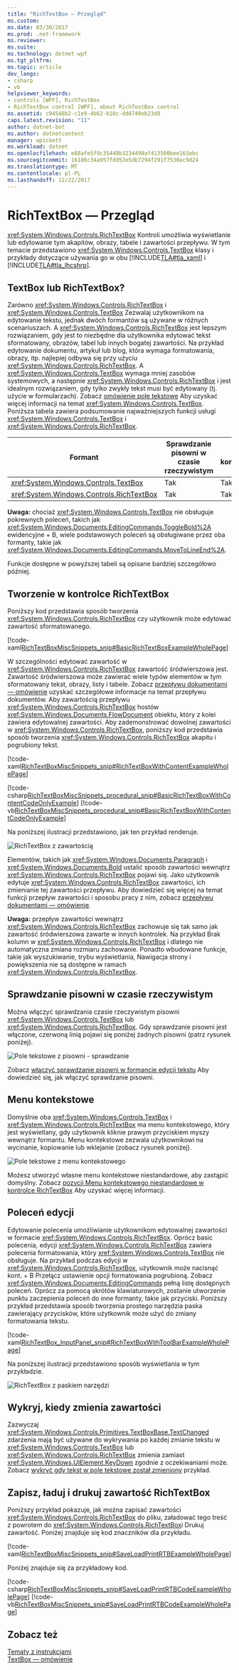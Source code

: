```yaml
---
title: "RichTextBox — Przegląd"
ms.custom: 
ms.date: 03/30/2017
ms.prod: .net-framework
ms.reviewer: 
ms.suite: 
ms.technology: dotnet-wpf
ms.tgt_pltfrm: 
ms.topic: article
dev_langs:
- csharp
- vb
helpviewer_keywords:
- controls [WPF], RichTextBox
- RichTextBox control [WPF], about RichTextBox control
ms.assetid: c94548b2-c1e9-4b62-b10c-dd8740eb23d8
caps.latest.revision: "11"
author: dotnet-bot
ms.author: dotnetcontent
manager: wpickett
ms.workload: dotnet
ms.openlocfilehash: e88afe5f9c35448b3234498af413500bee163abc
ms.sourcegitcommit: 16186c34a957fdd52e5db7294f291f7530ac9d24
ms.translationtype: MT
ms.contentlocale: pl-PL
ms.lasthandoff: 12/22/2017
---
```

# <a name="richtextbox-overview"></a>RichTextBox — Przegląd
<xref:System.Windows.Controls.RichTextBox> Kontroli umożliwia wyświetlanie lub edytowanie tym akapitów, obrazy, tabele i zawartości przepływu. W tym temacie przedstawiono <xref:System.Windows.Controls.TextBox> klasy i przykłady dotyczące używania go w obu [!INCLUDE[TLA#tla_xaml](../../../../includes/tlasharptla-xaml-md.md)] i [!INCLUDE[TLA#tla_lhcshrp](../../../../includes/tlasharptla-lhcshrp-md.md)].  
  
  
<a name="textbox_or_richtextbox"></a>   
## <a name="textbox-or-richtextbox"></a>TextBox lub RichTextBox?  
 Zarówno <xref:System.Windows.Controls.RichTextBox> i <xref:System.Windows.Controls.TextBox> Zezwalaj użytkownikom na edytowanie tekstu, jednak dwóch formantów są używane w różnych scenariuszach. A <xref:System.Windows.Controls.RichTextBox> jest lepszym rozwiązaniem, gdy jest to niezbędne dla użytkownika edytować tekst sformatowany, obrazów, tabel lub innych bogatej zawartości. Na przykład edytowanie dokumentu, artykuł lub blog, która wymaga formatowania, obrazy, itp. najlepiej odbywa się przy użyciu <xref:System.Windows.Controls.RichTextBox>. A <xref:System.Windows.Controls.TextBox> wymaga mniej zasobów systemowych, a następnie <xref:System.Windows.Controls.RichTextBox> i jest idealnym rozwiązaniem, gdy tylko zwykły tekst musi być edytowany (tj. użycie w formularzach). Zobacz [omówienie pole tekstowe](../../../../docs/framework/wpf/controls/textbox-overview.md) Aby uzyskać więcej informacji na temat <xref:System.Windows.Controls.TextBox>. Poniższa tabela zawiera podsumowanie najważniejszych funkcji usługi <xref:System.Windows.Controls.TextBox> i <xref:System.Windows.Controls.RichTextBox>.  
  
|Formant|Sprawdzanie pisowni w czasie rzeczywistym|Menu kontekstowe|Formatowanie poleceń, takich jak <xref:System.Windows.Documents.EditingCommands.ToggleBold%2A> (ewidencyjne + B)|<xref:System.Windows.Documents.FlowDocument>zawartość, takich jak obrazy, akapitów, tabelach itp.|  
|-------------|------------------------------|------------------|------------------------------------------------------------------------------------------------------------------------------------------------------------------------------------------------------|--------------------------------------------------------------------------------------------------------------------------------------------------------------------------------------------------|  
|<xref:System.Windows.Controls.TextBox>|Tak|Tak|Nie|Nie.|  
|<xref:System.Windows.Controls.RichTextBox>|Tak|Tak|Tak|Tak|  
  
 **Uwaga:** chociaż <xref:System.Windows.Controls.TextBox> nie obsługuje pokrewnych poleceń, takich jak <xref:System.Windows.Documents.EditingCommands.ToggleBold%2A> ewidencyjne + B, wiele podstawowych poleceń są obsługiwane przez oba formanty, takie jak <xref:System.Windows.Documents.EditingCommands.MoveToLineEnd%2A>.  
  
 Funkcje dostępne w powyższej tabeli są opisane bardziej szczegółowo później.  
  
<a name="creating_a_richtextbox"></a>   
## <a name="creating-a-richtextbox"></a>Tworzenie w kontrolce RichTextBox  
 Poniższy kod przedstawia sposób tworzenia <xref:System.Windows.Controls.RichTextBox> czy użytkownik może edytować zawartość sformatowanego.  
  
 [!code-xaml[RichTextBoxMiscSnippets_snip#BasicRichTextBoxExampleWholePage](../../../../samples/snippets/csharp/VS_Snippets_Wpf/RichTextBoxMiscSnippets_snip/CSharp/BasicRichTextBoxExample.xaml#basicrichtextboxexamplewholepage)]  
  
 W szczególności edytować zawartość w <xref:System.Windows.Controls.RichTextBox> zawartość śródwierszowa jest. Zawartość śródwierszowa może zawierać wiele typów elementów w tym sformatowany tekst, obrazy, listy i tabele. Zobacz [przepływu dokumentami — omówienie](../../../../docs/framework/wpf/advanced/flow-document-overview.md) uzyskać szczegółowe informacje na temat przepływu dokumentów. Aby zawartością przepływu <xref:System.Windows.Controls.RichTextBox> hostów <xref:System.Windows.Documents.FlowDocument> obiektu, który z kolei zawiera edytowalnej zawartości. Aby zademonstrować dowolnej zawartości w <xref:System.Windows.Controls.RichTextBox>, poniższy kod przedstawia sposób tworzenia <xref:System.Windows.Controls.RichTextBox> akapitu i pogrubiony tekst.  
  
 [!code-xaml[RichTextBoxMiscSnippets_snip#RichTextBoxWithContentExampleWholePage](../../../../samples/snippets/csharp/VS_Snippets_Wpf/RichTextBoxMiscSnippets_snip/CSharp/RichTextBoxWithContentExample.xaml#richtextboxwithcontentexamplewholepage)]  
  
 [!code-csharp[RichTextBoxMiscSnippets_procedural_snip#BasicRichTextBoxWithContentCodeOnlyExample](../../../../samples/snippets/csharp/VS_Snippets_Wpf/RichTextBoxMiscSnippets_procedural_snip/CSharp/BasicRichTextBoxWithContentExample.cs#basicrichtextboxwithcontentcodeonlyexample)]
 [!code-vb[RichTextBoxMiscSnippets_procedural_snip#BasicRichTextBoxWithContentCodeOnlyExample](../../../../samples/snippets/visualbasic/VS_Snippets_Wpf/RichTextBoxMiscSnippets_procedural_snip/visualbasic/basicrichtextboxwithcontentexample.vb#basicrichtextboxwithcontentcodeonlyexample)]  
  
 Na poniższej ilustracji przedstawiono, jak ten przykład renderuje.  
  
 ![RichTextBox z zawartością](../../../../docs/framework/wpf/controls/media/editing-richtextbox-with-content.png "Editing_RichTextBox_with_Content")  
  
 Elementów, takich jak <xref:System.Windows.Documents.Paragraph> i <xref:System.Windows.Documents.Bold> ustalić sposób zawartości wewnątrz <xref:System.Windows.Controls.RichTextBox> pojawi się. Jako użytkownik edytuje <xref:System.Windows.Controls.RichTextBox> zawartości, ich zmienianie tej zawartości przepływu. Aby dowiedzieć się więcej na temat funkcji przepływ zawartości i sposobu pracy z nim, zobacz [przepływu dokumentami — omówienie](../../../../docs/framework/wpf/advanced/flow-document-overview.md).  
  
 **Uwaga:** przepływ zawartości wewnątrz <xref:System.Windows.Controls.RichTextBox> zachowuje się tak samo jak zawartość śródwierszowa zawarte w innych kontrolek. Na przykład Brak kolumn w <xref:System.Windows.Controls.RichTextBox> i dlatego nie automatyczna zmiana rozmiaru zachowanie. Ponadto wbudowane funkcje, takie jak wyszukiwanie, trybu wyświetlania, Nawigacja strony i powiększenia nie są dostępne w ramach <xref:System.Windows.Controls.RichTextBox>.  
  
<a name="realtime_spellechecking"></a>   
## <a name="real-time-spell-checking"></a>Sprawdzanie pisowni w czasie rzeczywistym  
 Można włączyć sprawdzania czasie rzeczywistym pisowni <xref:System.Windows.Controls.TextBox> lub <xref:System.Windows.Controls.RichTextBox>. Gdy sprawdzanie pisowni jest włączone, czerwoną linią pojawi się poniżej żadnych pisowni (patrz rysunek poniżej).  
  
 ![Pole tekstowe z pisowni &#45; sprawdzanie](../../../../docs/framework/wpf/controls/media/editing-textbox-with-spellchecking.png "Editing_TextBox_with_Spellchecking")  
  
 Zobacz [włączyć sprawdzanie pisowni w formancie edycji tekstu](../../../../docs/framework/wpf/controls/how-to-enable-spell-checking-in-a-text-editing-control.md) Aby dowiedzieć się, jak włączyć sprawdzanie pisowni.  
  
<a name="context_menu"></a>   
## <a name="context-menu"></a>Menu kontekstowe  
 Domyślnie oba <xref:System.Windows.Controls.TextBox> i <xref:System.Windows.Controls.RichTextBox> ma menu kontekstowego, który jest wyświetlany, gdy użytkownik kliknie prawym przyciskiem myszy wewnątrz formantu. Menu kontekstowe zezwala użytkownikowi na wycinanie, kopiowanie lub wklejanie (zobacz rysunek poniżej).  
  
 ![Pole tekstowe z menu kontekstowego](../../../../docs/framework/wpf/controls/media/editing-textbox-with-context-menu.png "Editing_TextBox_with_Context_Menu")  
  
 Możesz utworzyć własne menu kontekstowe niestandardowe, aby zastąpić domyślny. Zobacz [pozycji Menu kontekstowego niestandardowe w kontrolce RichTextBox](../../../../docs/framework/wpf/controls/how-to-position-a-custom-context-menu-in-a-richtextbox.md) Aby uzyskać więcej informacji.  
  
<a name="detect_when_content_changes"></a>   
## <a name="editing-commands"></a>Poleceń edycji  
 Edytowanie polecenia umożliwianie użytkownikom edytowalnej zawartości w formacie <xref:System.Windows.Controls.RichTextBox>. Oprócz basic polecenia, edycji <xref:System.Windows.Controls.RichTextBox> zawiera polecenia formatowania, który <xref:System.Windows.Controls.TextBox> nie obsługuje. Na przykład podczas edycji w <xref:System.Windows.Controls.RichTextBox>, użytkownik może nacisnąć kont. + B Przełącz ustawienie opcji formatowania pogrubioną. Zobacz <xref:System.Windows.Documents.EditingCommands> pełną listę dostępnych poleceń. Oprócz za pomocą skrótów klawiaturowych, zostanie utworzenie punktu zaczepienia poleceń do inne formanty, takie jak przyciski. Poniższy przykład przedstawia sposób tworzenia prostego narzędzia paska zawierający przycisków, które użytkownik może użyć do zmiany formatowania tekstu.  
  
 [!code-xaml[RichTextBox_InputPanel_snip#RichTextBoxWithToolBarExampleWholePage](../../../../samples/snippets/csharp/VS_Snippets_Wpf/RichTextBox_InputPanel_snip/CS/Window1.xaml#richtextboxwithtoolbarexamplewholepage)]  
  
 Na poniższej ilustracji przedstawiono sposób wyświetlania w tym przykładzie.  
  
 ![RichTextBox z paskiem narzędzi](../../../../docs/framework/wpf/controls/media/editing-richtextbox-with-toobar.gif "Editing_RichTextBox_with_TooBar")  
  
<a name="editing_commands"></a>   
## <a name="detect-when-content-changes"></a>Wykryj, kiedy zmienia zawartości  
 Zazwyczaj <xref:System.Windows.Controls.Primitives.TextBoxBase.TextChanged> zdarzenia mają być używane do wykrywania po każdej zmianie tekstu w <xref:System.Windows.Controls.TextBox> lub <xref:System.Windows.Controls.RichTextBox> zmienia zamiast <xref:System.Windows.UIElement.KeyDown> zgodnie z oczekiwaniami może. Zobacz [wykryć gdy tekst w pole tekstowe został zmieniony](../../../../docs/framework/wpf/controls/how-to-detect-when-text-in-a-textbox-has-changed.md) przykład.  
  
<a name="save_load_and_print_richtextbox_content"></a>   
## <a name="save-load-and-print-richtextbox-content"></a>Zapisz, ładuj i drukuj zawartość RichTextBox  
 Poniższy przykład pokazuje, jak można zapisać zawartości <xref:System.Windows.Controls.RichTextBox> do pliku, załadować tego treść z powrotem do <xref:System.Windows.Controls.RichTextBox>i Drukuj zawartość. Poniżej znajduje się kod znaczników dla przykładu.  
  
 [!code-xaml[RichTextBoxMiscSnippets_snip#SaveLoadPrintRTBExampleWholePage](../../../../samples/snippets/csharp/VS_Snippets_Wpf/RichTextBoxMiscSnippets_snip/CSharp/SaveLoadPrintRTB.xaml#saveloadprintrtbexamplewholepage)]  
  
 Poniżej znajduje się za przykładowy kod.  
  
 [!code-csharp[RichTextBoxMiscSnippets_snip#SaveLoadPrintRTBCodeExampleWholePage](../../../../samples/snippets/csharp/VS_Snippets_Wpf/RichTextBoxMiscSnippets_snip/CSharp/SaveLoadPrintRTB.xaml.cs#saveloadprintrtbcodeexamplewholepage)]
 [!code-vb[RichTextBoxMiscSnippets_snip#SaveLoadPrintRTBCodeExampleWholePage](../../../../samples/snippets/visualbasic/VS_Snippets_Wpf/RichTextBoxMiscSnippets_snip/VisualBasic/SaveLoadPrintRTB.xaml.vb#saveloadprintrtbcodeexamplewholepage)]  
  
## <a name="see-also"></a>Zobacz też  
 [Tematy z instrukcjami](../../../../docs/framework/wpf/controls/richtextbox-how-to-topics.md)  
 [TextBox — omówienie](../../../../docs/framework/wpf/controls/textbox-overview.md)
